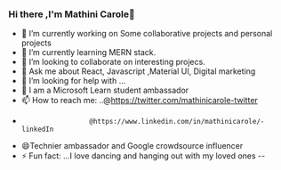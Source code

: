 ### Hi there ,I'm Mathini Carole👋
- 🔭 I’m currently working on Some collaborative projects and personal projects
- 🌱 I’m currently learning MERN stack.
- 👯 I’m looking to collaborate on interesting projecs.
- 💬 Ask me about React, Javascript ,Material UI, Digital marketing
-  🤔 I’m looking for help with ...
- 💬 I am a Microsoft Learn student ambassador
- 📫 How to reach me: ..@https://twitter.com/mathinicarole-twitter
-                      @https://www.linkedin.com/in/mathinicarole/-linkedIn
- 😄Technier ambassador and Google crowdsource influencer
- ⚡ Fun fact: ...I love dancing and hanging out with my loved ones
--

<!--
**mathinicarole/mathinicarole** is a ✨ _special_ ✨ repository because its `README.md` (this file) appears on your GitHub profile.

Here are some ideas to get you started:

- 🔭 I’m currently working on ...
- 🌱 I’m currently learning ...
- 👯 I’m looking to collaborate on ...
- 🤔 I’m looking for help with ...
- 💬 Ask me about ...
- 📫 How to reach me: ...
- 😄 Pronouns: ...
- ⚡ Fun fact: ...
-->
